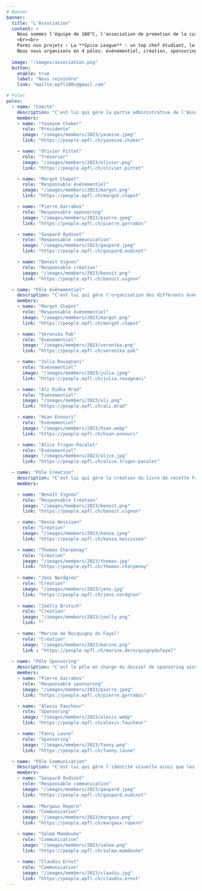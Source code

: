 ```yaml
---
# Banner
banner:
  title: "L'Association"
  content: >
    Nous sommes l'équipe de 180°C, l'association de promotion de la cuisine à l'UNIL et l'EPFL ! Nous avons pour mission de partager notre passion de la cuisine et la rendre simple, accessible et durable pour les étudiant.e.s.
    <br><br>
    Parmi nos projets : La **Spice League** : un top chef étudiant, le deuxième volume du livre de cuisine étudiante nommé **Fringale**, et le **Crieur**, notre carnet virtuel d'adresses étudiantes à Lausanne. <br><br>
    Nous nous organisons en 4 pôles: événementiel, création, sponsoring et communication. Plus d'informations sur chacun ci-dessous. Tu trouveras également <a href="https://drive.google.com/drive/folders/1LDxSLxTfI73BrOuSdPGvZBFT5lAK-W7E?usp=share_link" target="_blank">ici</a> notre AG, statuts ainsi que la charte de l'association !
  
  image: "/images/association.png"
  button:
    enable: true
    label: "Nous rejoindre"
    link: "mailto:epfl180c@gmail.com"

# Poles
poles:
  - name: "Comité"
    description: "C'est lui qui gère la partie administrative de l'Association."
    members:
    - name: "Yasmine Chaker"
      role: "Présidente"
      image: "/images/members/2023/yasmine.jpeg"
      link: "https://people.epfl.ch/yasmine.chaker"

    - name: "Olivier Pittet"
      role: "Trésorier"
      image: "/images/members/2023/olivier.png"
      link: "https://people.epfl.ch/olivier.pittet"

    - name: "Margot Chapot"
      role: "Responsable événementiel"
      image: "/images/members/2023/margot.png"
      link: "https://people.epfl.ch/margot.chapot"

    - name: "Pierre Garrabos"
      role: "Responsable sponsoring"
      image: "/images/members/2023/pierre.jpeg"
      link: "https://people.epfl.ch/pierre.garrabos"

    - name: "Gaspard Oudinot"
      role: "Responsable communication"
      image: "/images/members/2023/gaspard.jpeg"
      link: "https://people.epfl.ch/gaspard.oudinot"

    - name: "Benoït Vignon"
      role: "Responsable création"
      image: "/images/members/2023/benoit.png"
      link: "https://people.epfl.ch/benoit.vignon"

  - name: "Pôle événementiel"
    description: "C'est lui qui gère l'organisation des différents événements de 180°C ainsi que la partie catering de l'Association."
    members:
    - name: "Margot Chapot"
      role: "Responsable événementiel"
      image: "/images/members/2023/margot.png"
      link: "https://people.epfl.ch/margot.chapot"

    - name: "Veronika Pak"
      role: "Evénementiel"
      image: "/images/members/2023/veronika.png"
      link: "https://people.epfl.ch/veronika.pak"

    - name: "Julia Ravagnani"
      role: "Evénementiel"
      image: "/images/members/2023/julia.jpeg"
      link: "https://people.epfl.ch/julia.ravagnani"

    - name: "Ali Ridha Mrad"
      role: "Evénementiel"
      image: "/images/members/2023/ali.png"
      link: "https://people.epfl.ch/ali.mrad"

    - name: "Hsan Ennouri"
      role: "Evénementiel"
      image: "/images/members/2023/hsan.webp"
      link: "https://people.epfl.ch/hsan.ennouri"

    - name: "Alice Trigon-Pacalet"
      role: "Evénementiel"
      image: "/images/members/2023/alice.jpg"
      link: "https://people.epfl.ch/alice.trigon-pacalet"

  - name: "Pôle Création"
    description: "C'est lui qui gère la création du livre de recette Fringale ainsi que du guide étudiant Le Crieur."
    members:

    - name: "Benoît Vignon"
      role: "Responsable Création"
      image: "/images/members/2023/benoit.png"
      link: "https://people.epfl.ch/benoit.vignon"

    - name: "Kenza Hessisen"
      role: "Création"
      image: "/images/members/2023/kenza.jpeg"
      link: "https://people.epfl.ch/kenza.hessissen"

    - name: "Thomas Charpenay"
      role: "Création"
      image: "/images/members/2023/thomas.jpg"
      link: "https://people.epfl.ch/thomas.charpenay"
      
    - name: "Jens Nordgren"
      role: "Création"
      image: "/images/members/2023/jens.jpg"
      link: "https://people.epfl.ch/jens.nordgren"
    
    - name: "Joëlly Brutsch"
      role: "Création"
      image: "/images/members/2023/joelly.png"
      link: ""

    - name: "Marine de Rocquigny du Fayel"
      role: "Création"
      image: "/images/members/2023/marine.png"
      link : "https://people.epfl.ch/marine.derocquignydufayel"
      
  - name: "Pôle Sponsoring"
    description: "C'est le pôle en charge du dossier de sponsoring ainsi que des relations avec les différents sponsors et partenaires."
    members:
    - name: "Pierre Garrabos"
      role: "Responsable sponsoring"
      image: "/images/members/2023/pierre.jpeg"
      link: "https://people.epfl.ch/pierre.garrabos"

    - name: "Alexis Faucheur"
      role: "Sponsoring"
      image: "/images/members/2023/alexis.webp"
      link: "https://people.epfl.ch/alexis.faucheur"

    - name: "Fanny Lasne"
      role: "Sponsoring"
      image: "/images/members/2023/fanny.png"
      link: "https://people.epfl.ch/fanny.lasne"

  - name: "Pôle Communication"
    description: "C'est lui qui gère l'identité visuelle ainsi que les réseaux sociaux de 180°C."
    members:
    - name: "Gaspard Oudinot"
      role: "Responsable communication"
      image: "/images/members/2023/gaspard.jpeg"
      link: "https://people.epfl.ch/gaspard.oudinot"
 
    - name: "Margaux Ropero"
      role: "Communication"
      image: "/images/members/2023/margaux.png"
      link: "https://people.epfl.ch/margaux.ropero"

    - name: "Salma Mamdouhe"
      role: "Communication"
      image: "/images/members/2023/salma.png"
      link: "https://people.epfl.ch/salma.mamdouhe"
      
    - name: "Claudiu Ernst"
      role: "Communication"
      image: "/images/members/2023/claudiu.jpg"
      link: "https://people.epfl.ch/claudiu.ernst"
---
```

